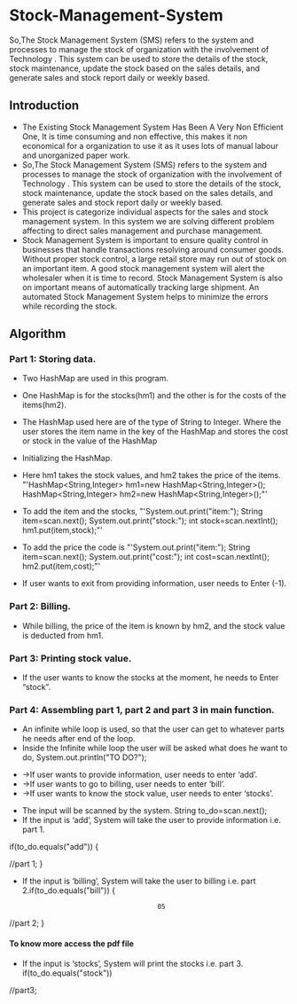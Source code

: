 # Stock-Management-System
So,The Stock Management System (SMS) refers to the system and processes to manage the stock of organization with the involvement of Technology . This system can be used to store the details of the stock, stock maintenance, update the stock based on the sales details, and generate sales and stock report daily or weekly based.

## Introduction
* The Existing Stock Management System Has Been A Very Non Efficient One, It is time consuming and non effective, this makes it non economical for a organization to use it as it uses lots of manual labour and unorganized paper work.
* So,The Stock Management System (SMS) refers to the system and processes to manage the stock of organization with the involvement of Technology . This system can be used to store the details of the stock, stock maintenance, update the stock based on the sales details, and generate sales and stock report daily or weekly based. 
* This project is categorize individual aspects for the sales and stock management system. In this system we are solving different problem affecting to direct sales management and purchase management.
* Stock Management System is important to ensure quality control in businesses that handle transactions resolving around consumer goods. Without proper stock control, a large retail store may run out of stock on an important item. A good stock management system will alert the wholesaler when it is time to record. Stock Management System is also on important means of automatically tracking large shipment. An automated Stock Management System helps to minimize the errors while recording the stock.

## Algorithm

### Part 1: Storing data.
* Two HashMap are used in this program.
* One HashMap is for the stocks(hm1) and the other is for the costs of the items(hm2).
* The HashMap used here are of the type of String to Integer.
Where the user stores the item name in the key of the HashMap and stores the cost or stock in the value of the HashMap
* Initializing the HashMap.

 * Here hm1 takes the stock values, and hm2 takes the price of the items.
"'HashMap<String,Integer> hm1=new HashMap<String,Integer>();
HashMap<String,Integer> hm2=new HashMap<String,Integer>();"'
* To add the item and the stocks,
"'System.out.print("item:"); String item=scan.next(); System.out.print("stock:"); int stock=scan.nextInt(); hm1.put(item,stock);"'

* To add the price the code is
"'System.out.print("item:"); String item=scan.next(); System.out.print("cost:"); int cost=scan.nextInt(); hm2.put(item,cost);"'
* If user wants to exit from providing information, user needs to Enter (-1).

### Part 2: Billing.
* While billing, the price of the item is known by hm2, and the stock value is deducted from hm1.

### Part 3: Printing stock value.
* If the user wants to know the stocks at the moment, he needs to Enter “stock”.

### Part 4: Assembling part 1, part 2 and part 3 in main function.
* An infinite while loop is used, so that the user can get to whatever parts he needs after end of the loop.
* Inside the Infinite while loop the user will be asked what does he want to do,
System.out.println("TO DO?");
- →If user wants to provide information, user needs to enter ‘add’.
- →If user wants to go to billing, user needs to enter ‘bill’.
- →If user wants to know the stock value, user needs to enter ‘stocks’.
* The input will be scanned by the system. String to_do=scan.next();
* If the input is ‘add’, System will take the user to provide information i.e. part 1.

if(to_do.equals("add"))
{

//part 1;
}

* If the input is ‘billing’, System will take the user to billing i.e. part 2.if(to_do.equals("bill"))
{

										05


//part 2;
}

#### To know more access the pdf file 

* If the input is ‘stocks’, System will print the stocks i.e. part 3. if(to_do.equals("stock"))



//part3;

